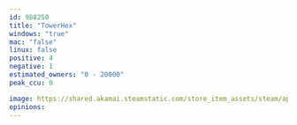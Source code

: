 ```yaml
---
id: 988250
title: "TowerHex"
windows: "true"
mac: "false"
linux: false
positive: 4
negative: 1
estimated_owners: "0 - 20000"
peak_ccu: 0

image: https://shared.akamai.steamstatic.com/store_item_assets/steam/apps/988250/header.jpg?t=1573837708
opinions:
---
```


